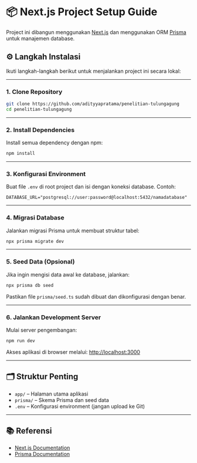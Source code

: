 # 📦 Next.js Project Setup Guide

Project ini dibangun menggunakan [Next.js](https://nextjs.org) dan menggunakan ORM [Prisma](https://www.prisma.io/) untuk manajemen database.

## ⚙️ Langkah Instalasi

Ikuti langkah-langkah berikut untuk menjalankan project ini secara lokal:

---

### 1. Clone Repository

```bash
git clone https://github.com/adityyapratama/penelitian-tulungagung
cd penelitian-tulungagung
```

---

### 2. Install Dependencies

Install semua dependency dengan npm:

```bash
npm install
```

---

### 3. Konfigurasi Environment

Buat file `.env` di root project dan isi dengan koneksi database. Contoh:

```env
DATABASE_URL="postgresql://user:password@localhost:5432/namadatabase"
```

---

### 4. Migrasi Database

Jalankan migrasi Prisma untuk membuat struktur tabel:

```bash
npx prisma migrate dev
```

---

### 5. Seed Data (Opsional)

Jika ingin mengisi data awal ke database, jalankan:

```bash
npx prisma db seed
```

Pastikan file `prisma/seed.ts` sudah dibuat dan dikonfigurasi dengan benar.

---

### 6. Jalankan Development Server

Mulai server pengembangan:

```bash
npm run dev
```

Akses aplikasi di browser melalui: [http://localhost:3000](http://localhost:3000)

---

## 🗂️ Struktur Penting

- `app/` – Halaman utama aplikasi
- `prisma/` – Skema Prisma dan seed data
- `.env` – Konfigurasi environment (jangan upload ke Git)

---

## 📚 Referensi

- [Next.js Documentation](https://nextjs.org/docs)
- [Prisma Documentation](https://www.prisma.io/docs)
